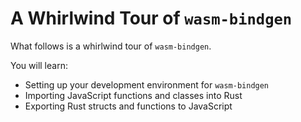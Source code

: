 # A Whirlwind Tour of `wasm-bindgen`

What follows is a whirlwind tour of `wasm-bindgen`.

You will learn:

* Setting up your development environment for `wasm-bindgen`
* Importing JavaScript functions and classes into Rust
* Exporting Rust structs and functions to JavaScript
